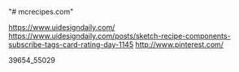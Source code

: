 "# mcrecipes.com" 

https://www.uidesigndaily.com/
https://www.uidesigndaily.com/posts/sketch-recipe-components-subscribe-tags-card-rating-day-1145
http://www.pinterest.com/

39654_55029
